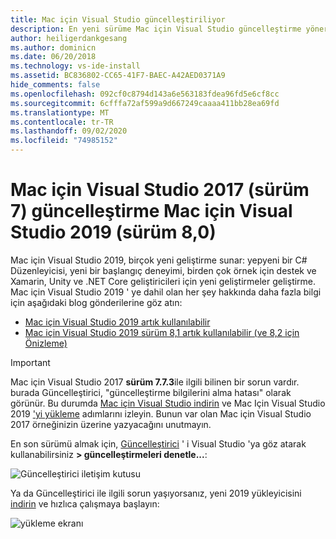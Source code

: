 ```yaml
---
title: Mac için Visual Studio güncelleştiriliyor
description: En yeni sürüme Mac için Visual Studio güncelleştirme yönergeleri.
author: heiligerdankgesang
ms.author: dominicn
ms.date: 06/20/2018
ms.technology: vs-ide-install
ms.assetid: BC836802-CC65-41F7-BAEC-A42AED0371A9
hide_comments: false
ms.openlocfilehash: 092cf0c8794d143a6e563183fdea96fd5e6cf8cc
ms.sourcegitcommit: 6cfffa72af599a9d667249caaaa411bb28ea69fd
ms.translationtype: MT
ms.contentlocale: tr-TR
ms.lasthandoff: 09/02/2020
ms.locfileid: "74985152"
---
```

# <a name="update-visual-studio-2017-for-mac-version-7-to-visual-studio-2019-for-mac-version-80"></a>Mac için Visual Studio 2017 (sürüm 7) güncelleştirme Mac için Visual Studio 2019 (sürüm 8,0)

Mac için Visual Studio 2019, birçok yeni geliştirme sunar: yepyeni bir C# Düzenleyicisi, yeni bir başlangıç deneyimi, birden çok örnek için destek ve Xamarin, Unity ve .NET Core geliştiricileri için yeni geliştirmeler geliştirme. Mac için Visual Studio 2019 ' ye dahil olan her şey hakkında daha fazla bilgi için aşağıdaki blog gönderilerine göz atın:

- [Mac için Visual Studio 2019 artık kullanılabilir](https://devblogs.microsoft.com/visualstudio/visual-studio-2019-for-mac-is-now-available/)
- [Mac için Visual Studio 2019 sürüm 8,1 artık kullanılabilir (ve 8,2 için Önizleme)](https://devblogs.microsoft.com/visualstudio/visual-studio-2019-for-mac-version-8-1-is-now-available-and-a-preview-for-8-2/)

> [!IMPORTANT]
> Mac için Visual Studio 2017 **sürüm 7.7.3**ile ilgili bilinen bir sorun vardır. burada Güncelleştirici, "güncelleştirme bilgilerini alma hatası" olarak görünür. Bu durumda [Mac için Visual Studio indirin](https://visualstudio.microsoft.com/vs/mac/) ve Mac Için Visual Studio 2019 ['yi yükleme](/visualstudio/mac/installation?view=vsmac-2019) adımlarını izleyin. Bunun var olan Mac için Visual Studio 2017 örneğinizin üzerine yazyacağını unutmayın.

En son sürümü almak için, [Güncelleştirici](/visualstudio/mac/update?view=vsmac-2017) ' i Visual Studio 'ya göz atarak kullanabilirsiniz **> güncelleştirmeleri denetle...**:

![Güncelleştirici iletişim kutusu](media/update-vsmac-updater.png)

Ya da Güncelleştirici ile ilgili sorun yaşıyorsanız, yeni 2019 yükleyicisini [indirin](https://visualstudio.microsoft.com/vs/mac/) ve hızlıca çalışmaya başlayın:

![yükleme ekranı](media/update-vsmac-installer.png)